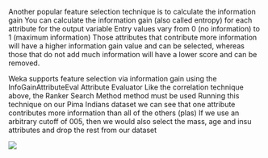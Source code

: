 Another popular feature selection technique is to calculate the information gain You can
calculate the information gain (also called entropy) for each attribute for the output variable
Entry values vary from 0 (no information) to 1 (maximum information) Those attributes that
contribute more information will have a higher information gain value and can be selected,
whereas those that do not add much information will have a lower score and can be removed.

Weka supports feature selection via information gain using the InfoGainAttributeEval
Attribute Evaluator Like the correlation technique above, the Ranker Search Method method
must be used Running this technique on our Pima Indians dataset we can see that one attribute
contributes more information than all of the others (plas) If we use an arbitrary cutoff of 005,
then we would also select the mass, age and insu attributes and drop the rest from our dataset

![](https://github.com/fenago/katacoda-scenarios/raw/master/machine-learning-mastery-weka/machine-learning-mastery-weka-chapter-13/steps/images/63.png)